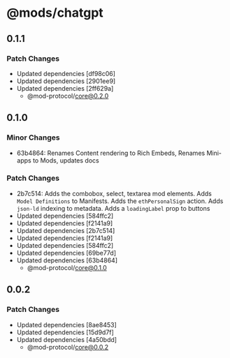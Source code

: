 # @mods/chatgpt

## 0.1.1

### Patch Changes

- Updated dependencies [df98c06]
- Updated dependencies [2901ee9]
- Updated dependencies [2ff629a]
  - @mod-protocol/core@0.2.0

## 0.1.0

### Minor Changes

- 63b4864: Renames Content rendering to Rich Embeds, Renames Mini-apps to Mods, updates docs

### Patch Changes

- 2b7c514: Adds the combobox, select, textarea mod elements. Adds `Model Definitions` to Manifests. Adds the `ethPersonalSign` action. Adds `json-ld` indexing to metadata. Adds a `loadingLabel` prop to buttons
- Updated dependencies [584ffc2]
- Updated dependencies [f2141a9]
- Updated dependencies [2b7c514]
- Updated dependencies [f2141a9]
- Updated dependencies [584ffc2]
- Updated dependencies [69be77d]
- Updated dependencies [63b4864]
  - @mod-protocol/core@0.1.0

## 0.0.2

### Patch Changes

- Updated dependencies [8ae8453]
- Updated dependencies [15d9d7f]
- Updated dependencies [4a50bdd]
  - @mod-protocol/core@0.0.2
